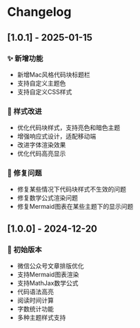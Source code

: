 # Changelog

## [1.0.1] - 2025-01-15

### ✨ 新增功能

- 新增Mac风格代码块标题栏
- 支持自定义主题色
- 支持自定义CSS样式

### 🎨 样式改进
- 优化代码块样式，支持亮色和暗色主题
- 增强响应式设计，适配移动端
- 改进字体渲染效果
- 优化代码高亮显示

### 🐛 修复问题
- 修复某些情况下代码块样式不生效的问题
- 修复数学公式渲染问题
- 修复Mermaid图表在某些主题下的显示问题

## [1.0.0] - 2024-12-20

### 🚀 初始版本
- 微信公众号文章排版优化
- 支持Mermaid图表渲染
- 支持MathJax数学公式
- 代码语法高亮
- 阅读时间计算
- 字数统计功能
- 多种主题样式支持